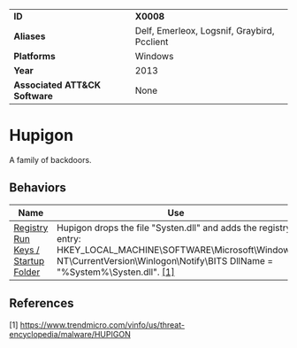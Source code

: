 |||
|---------|------------------------|
|**ID**|**X0008**|
|**Aliases**|Delf, Emerleox, Logsnif, Graybird, Pcclient |
|**Platforms**|Windows|
|**Year**| 2013 |
|**Associated ATT&CK Software**|None|

Hupigon
=======
A family of backdoors.

Behaviors
---------
|Name|Use|
|---------------------|-------------------------------------------------------|
|[Registry Run Keys / Startup Folder](../persistence/registry-run-startup.md) | Hupigon drops the file "Systen.dll" and adds the registry entry: HKEY_LOCAL_MACHINE\SOFTWARE\Microsoft\Windows NT\CurrentVersion\Winlogon\Notify\BITS DllName = "%System%\Systen.dll". [[1]](#1)|

References
----------
<a name="1">[1]</a> https://www.trendmicro.com/vinfo/us/threat-encyclopedia/malware/HUPIGON